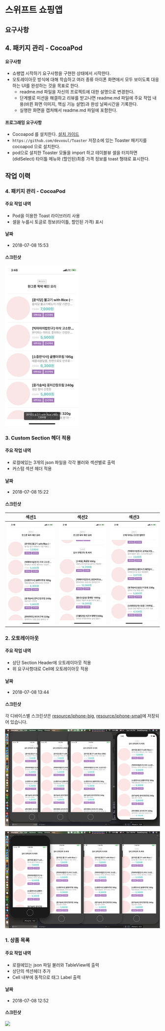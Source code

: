 # 스위프트 쇼핑앱

## 요구사항

## 4. 패키지 관리 - CocoaPod 

#### 요구사항

- 쇼팽앱 시작하기 요구사항을 구현한 상태에서 시작한다.
- 오토레이아웃 방식에 대해 학습하고 여러 종류 아이폰 화면에서 모두 보이도록 대응하는 UI를 완성하는 것을 목표로 한다.
  - readme.md 파일을 자신의 프로젝트에 대한 설명으로 변경한다.
  - 단계별로 미션을 해결하고 리뷰를 받고나면 readme.md 파일에 주요 작업 내용(바뀐 화면 이미지, 핵심 기능 설명)과 완성 날짜시간을 기록한다.
  - 실행한 화면을 캡처해서 readme.md 파일에 포함한다.

#### 프로그래밍 요구사항

- Cocoapod 를 설치한다. [설치 가이드](https://guides.cocoapods.org/using/getting-started.html#getting-started)
- `https://github.com/devxoul/Toaster` 저장소에 있는 Toaster 패키지를 cocoapod 으로 설치한다.
- pod으로 설치한 Toaster 모듈을 import 하고 테이블뷰 셀을 터치하면 (didSelect) 타이틀 메뉴와 (할인된)최종 가격 정보를 toast 형태로 표시한다.

## 작업 이력

### 4. 패키지 관리 - CocoaPod

#### 주요 작업 내역

- Pod을 이용한 Toast 라이브러리 사용
- 셀을 누를시 토글로 정보(타이틀, 할인된 가격) 표시

#### 날짜

- 2018-07-08 15:53

#### 스크린샷

<img src="resource/lab4/IMG_9335.PNG?raw=true" width="240"/>

### 3. Custom Section 헤더 적용

#### 주요 작업 내역

- 로컬에있는 3개의  json 파일을 각각 불러와 섹션별로 출력
- 커스텀 섹션 헤더 적용

#### 날짜

- 2018-07-08 15:22

#### 스크린샷

|                      섹션1                       |                      섹션2                       |                      섹션3                       |
| :----------------------------------------------: | :----------------------------------------------: | :----------------------------------------------: |
| ![section1](resource/lab3/IMG_9332.PNG?raw=true) | ![section1](resource/lab3/IMG_9333.PNG?raw=true) | ![section1](resource/lab3/IMG_9334.PNG?raw=true) |



### 2. 오토레이아웃

#### 주요 작업 내역

- 상단 Section Header에 오토레이아웃 적용
- 위 요구사항대로 Cell에 오토레이아웃 적용

#### 날짜

- 2018-07-08 13:44

#### 스크린샷

각 디바이스별 스크린샷은 [resource/iphone-big](resource/iphone-big), [resource/iphone-small](resource/iphone-small)에 저장되어 있습니다.

![Screen Shot 2018-07-08 at 1.42.31 PM](resource/iphone-big/Screen%20Shot%202018-07-08%20at%201.42.31%20PM.png?raw=true)

![Screen Shot 2018-07-08 at 1.42.31 PM](resource/iphone-small/Screen%20Shot%202018-07-08%20at%201.38.42%20PM.png?raw=true)

### 1. 상품 목록

#### 주요 작업 내역

- 로컬에있는 json  파일 불러와 TableView에 출력
- 상단의 섹션헤더 추가 
- Cell 내부에 동적으로 태그 Label 출력

#### 날짜

- 2018-07-08 12:52

#### 스크린샷

<img src="resource/image-20180708130520715.png" data-canonical-src="https://gyazo.com/eb5c5741b6a9a16c692170a41a49c858.png" width="340"/>